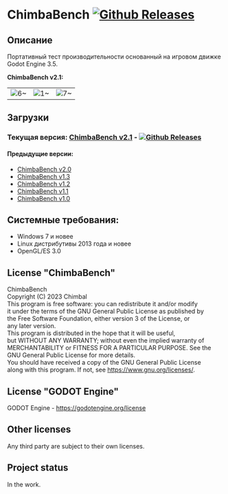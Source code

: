 # ChimbaBench [![Github Releases](https://img.shields.io/github/downloads/Shedou/ChimbaBench/total.svg)](https://github.com/Shedou/ChimbaBench/releases)

## Описание
Портативный тест производительности основанный на игровом движке Godot Engine 3.5.

**ChimbaBench v2.1:**

||||
|---|---|---|
| ![6~](https://github.com/Shedou/ChimbaBench/assets/19572158/28d0560b-177b-46e7-a15f-ffdeb9aaa553) | ![1~](https://github.com/Shedou/ChimbaBench/assets/19572158/1c00c275-6e72-43f7-bd37-a957667d35ce) | ![7~](https://github.com/Shedou/ChimbaBench/assets/19572158/44852049-7488-4c4c-b72b-d43850b386e1) |

## Загрузки
### Текущая версия: [ChimbaBench v2.1](https://github.com/Shedou/ChimbaBench/releases/tag/v21) - [![Github Releases](https://img.shields.io/github/downloads/Shedou/ChimbaBench/v21/total.svg)](https://github.com/Shedou/ChimbaBench/releases/tag/v21)
#### Предыдущие версии:
- [ChimbaBench v2.0](https://github.com/Shedou/ChimbaBench/releases/tag/v20)
- [ChimbaBench v1.3](https://github.com/Shedou/ChimbaBench/releases/tag/v1.3)
- [ChimbaBench v1.2](https://github.com/Shedou/ChimbaBench/releases/tag/v1.2)
- [ChimbaBench v1.1](https://github.com/Shedou/ChimbaBench/releases/tag/v1.1)
- [ChimbaBench v1.0](https://github.com/Shedou/ChimbaBench/releases/tag/v1.0)

## Системные требования:
- Windows 7 и новее
- Linux дистрибутивы 2013 года и новее
- OpenGL/ES 3.0

## License "ChimbaBench"
ChimbaBench\
Copyright (C) 2023 Chimbal\
This program is free software: you can redistribute it and/or modify\
it under the terms of the GNU General Public License as published by\
the Free Software Foundation, either version 3 of the License, or\
any later version.\
This program is distributed in the hope that it will be useful,\
but WITHOUT ANY WARRANTY; without even the implied warranty of\
MERCHANTABILITY or FITNESS FOR A PARTICULAR PURPOSE.  See the\
GNU General Public License for more details.\
You should have received a copy of the GNU General Public License\
along with this program.  If not, see https://www.gnu.org/licenses/.

## License "GODOT Engine"
GODOT Engine - https://godotengine.org/license

## Other licenses
Any third party are subject to their own licenses.

## Project status
In the work.
